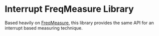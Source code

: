 # Interrupt FreqMeasure Library

Based heavily on [FreqMeasure](https://github.com/PaulStoffregen/FreqMeasure),
this library provides the same API for an interrupt based measuring technique.
